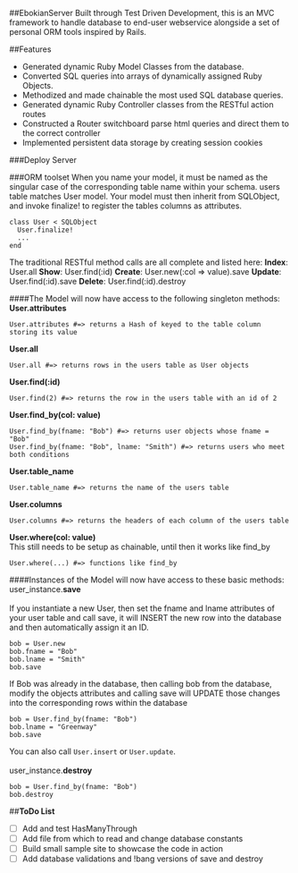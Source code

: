##EbokianServer
Built through Test Driven Development, this is an MVC framework to handle database to end-user webservice alongside a set of personal ORM tools inspired by Rails.

##Features
* Generated dynamic Ruby Model Classes from the database.
* Converted SQL queries into arrays of dynamically assigned Ruby Objects.
* Methodized and made chainable the most used SQL database queries.
* Generated dynamic Ruby Controller classes from the RESTful action routes
* Constructed a Router switchboard parse html queries and direct them to the correct controller
* Implemented persistent data storage by creating session cookies

###Deploy Server


###ORM toolset
When you name your model, it must be named as the singular case of the
corresponding table name within your schema. users table matches User model.
Your model must then inherit from SQLObject, and invoke finalize! to register
the tables columns as attributes.
```
class User < SQLObject
  User.finalize!
  ...
end
```
The traditional RESTful method calls are all complete and listed here:
**Index**: User.all
**Show**: User.find(:id)
**Create**: User.new(:col => value).save
**Update**: User.find(:id).save
**Delete**: User.find(:id).destroy

####The Model will now have access to the following singleton methods:
**User.attributes**
```
User.attributes #=> returns a Hash of keyed to the table column storing its value
```
**User.all**
```
User.all #=> returns rows in the users table as User objects
```
**User.find(:id)**
```
User.find(2) #=> returns the row in the users table with an id of 2
```
**User.find_by(col: value)**
```
User.find_by(fname: "Bob") #=> returns user objects whose fname = "Bob"
User.find_by(fname: "Bob", lname: "Smith") #=> returns users who meet both conditions
```
**User.table_name**
```
User.table_name #=> returns the name of the users table
```

**User.columns**
```
User.columns #=> returns the headers of each column of the users table
```

**User.where(col: value)**</br>
This still needs to be setup as chainable, until then it works like find_by
```
User.where(...) #=> functions like find_by
```


####Instances of the Model will now have access to these basic methods:
user_instance.**save**<br/><br/>
If you instantiate a new User, then set the fname and lname attributes of your
user table and call save, it will INSERT the new row into the database and then
automatically assign it an ID.
```
bob = User.new
bob.fname = "Bob"
bob.lname = "Smith"
bob.save
```
If Bob was already in the database, then calling bob from the database, modify
the objects attributes and calling save will UPDATE those changes into the
corresponding rows within the database
```
bob = User.find_by(fname: "Bob")
bob.lname = "Greenway"
bob.save
```
You can also call `User.insert` or `User.update`.
<br/><br/>
user_instance.**destroy**
```
bob = User.find_by(fname: "Bob")
bob.destroy
```

##**ToDo List**
* [ ] Add and test HasManyThrough
* [ ] Add file from which to read and change database constants
* [ ] Build small sample site to showcase the code in action
* [ ] Add database validations and !bang versions of save and destroy
